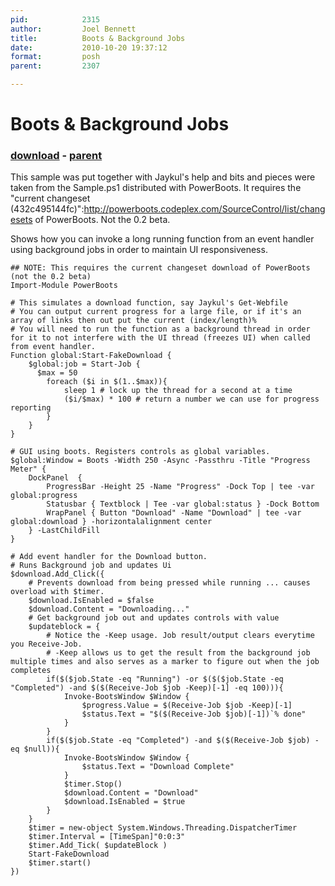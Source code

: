 ```yaml
---
pid:            2315
author:         Joel Bennett
title:          Boots & Background Jobs
date:           2010-10-20 19:37:12
format:         posh
parent:         2307

---
```


# Boots & Background Jobs

### [download](//scripts/2315.ps1) - [parent](//scripts/2307.md)

This sample was put together with Jaykul's help and bits and pieces were taken from the Sample.ps1 distributed with PowerBoots. It requires the "current changeset (432c495144fc)":http://powerboots.codeplex.com/SourceControl/list/changesets of PowerBoots. Not the 0.2 beta.

Shows how you can invoke a long running function from an event handler using background jobs in order to maintain UI responsiveness.

```posh
## NOTE: This requires the current changeset download of PowerBoots (not the 0.2 beta)
Import-Module PowerBoots

# This simulates a download function, say Jaykul's Get-Webfile
# You can output current progress for a large file, or if it's an array of links then out put the current (index/length)%
# You will need to run the function as a background thread in order for it to not interfere with the UI thread (freezes UI) when called from event handler.
Function global:Start-FakeDownload {
	$global:job = Start-Job {
      $max = 50
		foreach ($i in $(1..$max)){
			sleep 1 # lock up the thread for a second at a time
			($i/$max) * 100 # return a number we can use for progress reporting
		}
	}
}

# GUI using boots. Registers controls as global variables.
$global:Window = Boots -Width 250 -Async -Passthru -Title "Progress Meter" {
	DockPanel  {
		ProgressBar -Height 25 -Name "Progress" -Dock Top | tee -var global:progress
		Statusbar { Textblock | Tee -var global:status } -Dock Bottom 
		WrapPanel { Button "Download" -Name "Download" | tee -var global:download } -horizontalalignment center
	} -LastChildFill
}

# Add event handler for the Download button.
# Runs Background job and updates Ui
$download.Add_Click({
	# Prevents download from being pressed while running ... causes overload with $timer.
	$download.IsEnabled = $false
	$download.Content = "Downloading..."
	# Get background job out and updates controls with value
	$updateblock = {
		# Notice the -Keep usage. Job result/output clears everytime you Receive-Job.
		# -Keep allows us to get the result from the background job multiple times and also serves as a marker to figure out when the job completes
		if($($job.State -eq "Running") -or $($($job.State -eq "Completed") -and $($(Receive-Job $job -Keep)[-1] -eq 100))){
			Invoke-BootsWindow $Window {
				$progress.Value = $(Receive-Job $job -Keep)[-1]
				$status.Text = "$($(Receive-Job $job)[-1])`% done"
			}
		}
		if($($job.State -eq "Completed") -and $($(Receive-Job $job) -eq $null)){
			Invoke-BootsWindow $Window {
				$status.Text = "Download Complete"
			}
			$timer.Stop()
			$download.Content = "Download"
			$download.IsEnabled = $true
		}
	}
	$timer = new-object System.Windows.Threading.DispatcherTimer
	$timer.Interval = [TimeSpan]"0:0:3"
	$timer.Add_Tick( $updateBlock )
	Start-FakeDownload 
	$timer.start()
})
```
